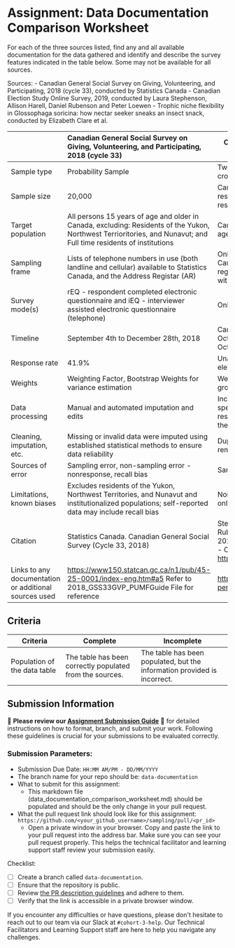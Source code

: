 # Assignment: Data Documentation Comparison Worksheet

For each of the three sources listed, find any and all available documentation for the data gathered and identify and describe the survey features indicated in the table below. Some may not be available for all sources.

Sources: - Canadian General Social Survey on Giving, Volunteering, and Participating, 2018 (cycle 33), conducted by Statistics Canada - Canadian Election Study Online Survey, 2019, conducted by Laura Stephenson, Allison Harell, Daniel Rubenson and Peter Loewen - Trophic niche flexibility in Glossophaga soricina: how nectar seeker sneaks an insect snack, conducted by Elizabeth Clare et al.

|                                                       | Canadian General Social Survey on Giving, Volunteering, and Participating, 2018 (cycle 33) | Canadian Election Study Online Survey, 2019 | Trophic niche flexibility in Glossophaga soricina: how nectar seeker sneaks an insect snack |
|----------------|:--------------------|----------------|---------------------|
| Sample type                                           | Probability Sample                                                                                           |  Two-wave panel with a modified rolling-cross section                                           |                                                                                             |
| Sample size                                           | 20,000                                                                                           | Campaign Period Survey: 37,822 respondents; Post-election Survey: 10,340 respondents                                            |                                                                                             |
| Target population                                     | All persons 15 years of age and older in Canada, excluding: Residents of the Yukon, Northwest Terrioritories, and Nunavut; and Full time residents of institutions | Canadian Citizens and Permenant Residents aged 18 or older                                            |                                                                                             |
| Sampling frame                                        | Lists of telephone numbers in use (both landline and cellular) available to Statistics Canada, and the Address Registar (AR) |   Online sample of 37,822 members of the Canadian general population, stratified by region and balanced by gender and age within each region   |      |
| Survey mode(s)                                        | rEQ - respondent completed electronic questionnaire and iEQ - interviewer assisted electronic questionnaire (telephone) | Online Survey                                            |                                                                                             |
| Timeline                                              | September 4th to December 28th, 2018                                                                                           |  Campaign Period Survey: September 13th to October 21st, 2019; Post-election Survey: October 24th to November 11th, 2019                                           |                                                                                             |
| Response rate                                         | 41.9%                                                                                           | Unable to meet target of 50% for Post-election Survey by Qualtrics                                            |                                                                                             |
| Weights                                               |  Weighting Factor, Bootstrap Weights for variance estimation                                                                                          |  Weight Variables - province, gender, age group, and education level                                           |                                                                                             |
| Data processing                                       | Manual and automated imputation and edits                                                                                              | Incomplete responses, duplicate responses, speeders, and "straightliners", and respondents whose province didn't match their postal code were removed          |                                                                                             |
| Cleaning, imputation, etc.                            | Missing or invalid data were imputed using established statistical methods to ensure data reliability                                                                                            | Duplicate and low quality responses were removed                                            |                                                                                             |
| Sources of error                                      | Sampling error, non-sampling error - nonresponse, recall bias                                                                                           | Sampling Error, Nonresponse Bias                                            |                                                                                             |
| Limitations, known biases                             | Excludes residents of the Yukon, Northwest Territories, and Nunavut and institutionalized populations; self-reported data may include recall bias |  Non-representative of territories, bias from online only surveys                                          |                                                                                             |
| Citation                                              | Statistics  Canada. Canadian General Social Survey (Cycle 33, 2018)                                                                                           | Stephenson, Laura B; Harell, Allison; Rubenson, Daniel; Loewen, Peter John, 2020, "2019 Canadian Election Study (CES) - Online Survey", https://doi.org/10.7910/DVN/DUS88V                                            |                                                                                             |
| Links to any documentation or additional sources used |  https://www150.statcan.gc.ca/n1/pub/45-25-0001/index-eng.htm#a5 Refer to 2018_GSS33GVP_PUMFGuide File for reference | https://dataverse.harvard.edu/dataset.xhtml?persistentId=doi:10.7910/DVN/DUS88V   |  https://besjournals.onlinelibrary.wiley.com/doi/epdf/10.1111/1365-2435.12192      |

## Criteria

|Criteria|Complete|Incomplete|
|--------|----|----|
|Population of the data table|The table has been correctly populated from the sources.|The table has been populated, but the information provided is incorrect.|

## Submission Information

🚨 **Please review our [Assignment Submission Guide](https://github.com/UofT-DSI/onboarding/blob/main/onboarding_documents/submissions.md)** 🚨 for detailed instructions on how to format, branch, and submit your work. Following these guidelines is crucial for your submissions to be evaluated correctly.

### Submission Parameters:
* Submission Due Date: `HH:MM AM/PM - DD/MM/YYYY`
* The branch name for your repo should be: `data-documentation`
* What to submit for this assignment:
     * This markdown file (data_documentation_comparison_worksheet.md) should be populated and should be the only change in your pull request.
* What the pull request link should look like for this assignment: `https://github.com/<your_github_username>/sampling/pull/<pr_id>`
     * Open a private window in your browser. Copy and paste the link to your pull request into the address bar. Make sure you can see your pull request properly. This helps the technical facilitator and learning support staff review your submission easily.

Checklist:
- [ ] Create a branch called `data-documentation`.
- [ ] Ensure that the repository is public.
- [ ] Review [the PR description guidelines](https://github.com/UofT-DSI/onboarding/blob/main/onboarding_documents/submissions.md#guidelines-for-pull-request-descriptions) and adhere to them.
- [ ] Verify that the link is accessible in a private browser window.

If you encounter any difficulties or have questions, please don't hesitate to reach out to our team via our Slack at `#cohort-3-help`. Our Technical Facilitators and Learning Support staff are here to help you navigate any challenges.
